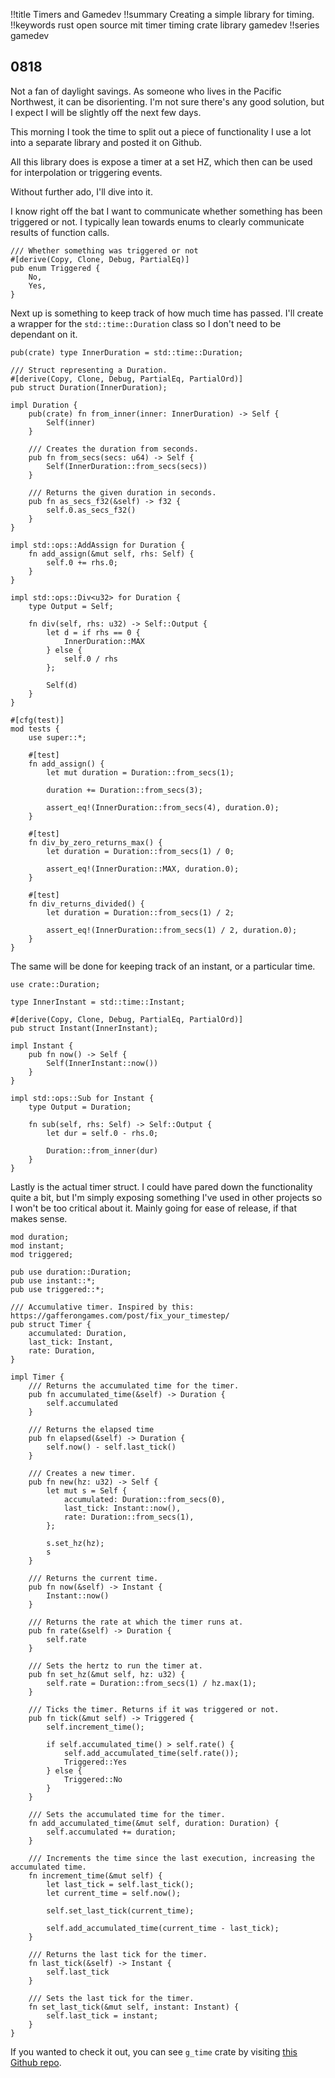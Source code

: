 !!title Timers and Gamedev
!!summary Creating a simple library for timing.
!!keywords rust open source mit timer timing crate library gamedev
!!series gamedev

## 0818

Not a fan of daylight savings. As someone who lives in the Pacific Northwest, it can be disorienting. I'm not sure there's any good solution, but I expect I will be slightly off the next few days.

This morning I took the time to split out a piece of functionality I use a lot into a separate library and posted it on Github.

All this library does is expose a timer at a set HZ, which then can be used for interpolation or triggering events.

Without further ado, I'll dive into it.

I know right off the bat I want to communicate whether something has been triggered or not. I typically lean towards enums to clearly communicate results of function calls.

```
/// Whether something was triggered or not
#[derive(Copy, Clone, Debug, PartialEq)]
pub enum Triggered {
    No,
    Yes,
}
```

Next up is something to keep track of how much time has passed. I'll create a wrapper for the `std::time::Duration` class so I don't need to be dependant on it.

```
pub(crate) type InnerDuration = std::time::Duration;

/// Struct representing a Duration.
#[derive(Copy, Clone, Debug, PartialEq, PartialOrd)]
pub struct Duration(InnerDuration);

impl Duration {
    pub(crate) fn from_inner(inner: InnerDuration) -> Self {
        Self(inner)
    }

    /// Creates the duration from seconds.
    pub fn from_secs(secs: u64) -> Self {
        Self(InnerDuration::from_secs(secs))
    }

    /// Returns the given duration in seconds.
    pub fn as_secs_f32(&self) -> f32 {
        self.0.as_secs_f32()
    }
}

impl std::ops::AddAssign for Duration {
    fn add_assign(&mut self, rhs: Self) {
        self.0 += rhs.0;
    }
}

impl std::ops::Div<u32> for Duration {
    type Output = Self;

    fn div(self, rhs: u32) -> Self::Output {
        let d = if rhs == 0 {
            InnerDuration::MAX
        } else {
            self.0 / rhs
        };

        Self(d)
    }
}

#[cfg(test)]
mod tests {
    use super::*;

    #[test]
    fn add_assign() {
        let mut duration = Duration::from_secs(1);

        duration += Duration::from_secs(3);

        assert_eq!(InnerDuration::from_secs(4), duration.0);
    }

    #[test]
    fn div_by_zero_returns_max() {
        let duration = Duration::from_secs(1) / 0;

        assert_eq!(InnerDuration::MAX, duration.0);
    }

    #[test]
    fn div_returns_divided() {
        let duration = Duration::from_secs(1) / 2;

        assert_eq!(InnerDuration::from_secs(1) / 2, duration.0);
    }
}
```

The same will be done for keeping track of an instant, or a particular time.

```
use crate::Duration;

type InnerInstant = std::time::Instant;

#[derive(Copy, Clone, Debug, PartialEq, PartialOrd)]
pub struct Instant(InnerInstant);

impl Instant {
    pub fn now() -> Self {
        Self(InnerInstant::now())
    }
}

impl std::ops::Sub for Instant {
    type Output = Duration;

    fn sub(self, rhs: Self) -> Self::Output {
        let dur = self.0 - rhs.0;

        Duration::from_inner(dur)
    }
}
```

Lastly is the actual timer struct. I could have pared down the functionality quite a bit, but I'm simply exposing something I've used in other projects so I won't be too critical about it. Mainly going for ease of release, if that makes sense.

```
mod duration;
mod instant;
mod triggered;

pub use duration::Duration;
pub use instant::*;
pub use triggered::*;

/// Accumulative timer. Inspired by this: https://gafferongames.com/post/fix_your_timestep/
pub struct Timer {
    accumulated: Duration,
    last_tick: Instant,
    rate: Duration,
}

impl Timer {
    /// Returns the accumulated time for the timer.
    pub fn accumulated_time(&self) -> Duration {
        self.accumulated
    }

    /// Returns the elapsed time
    pub fn elapsed(&self) -> Duration {
        self.now() - self.last_tick()
    }

    /// Creates a new timer.
    pub fn new(hz: u32) -> Self {
        let mut s = Self {
            accumulated: Duration::from_secs(0),
            last_tick: Instant::now(),
            rate: Duration::from_secs(1),
        };

        s.set_hz(hz);
        s
    }

    /// Returns the current time.
    pub fn now(&self) -> Instant {
        Instant::now()
    }

    /// Returns the rate at which the timer runs at.
    pub fn rate(&self) -> Duration {
        self.rate
    }

    /// Sets the hertz to run the timer at.
    pub fn set_hz(&mut self, hz: u32) {
        self.rate = Duration::from_secs(1) / hz.max(1);
    }

    /// Ticks the timer. Returns if it was triggered or not.
    pub fn tick(&mut self) -> Triggered {
        self.increment_time();

        if self.accumulated_time() > self.rate() {
            self.add_accumulated_time(self.rate());
            Triggered::Yes
        } else {
            Triggered::No
        }
    }

    /// Sets the accumulated time for the timer.
    fn add_accumulated_time(&mut self, duration: Duration) {
        self.accumulated += duration;
    }

    /// Increments the time since the last execution, increasing the accumulated time.
    fn increment_time(&mut self) {
        let last_tick = self.last_tick();
        let current_time = self.now();

        self.set_last_tick(current_time);

        self.add_accumulated_time(current_time - last_tick);
    }

    /// Returns the last tick for the timer.
    fn last_tick(&self) -> Instant {
        self.last_tick
    }

    /// Sets the last tick for the timer.
    fn set_last_tick(&mut self, instant: Instant) {
        self.last_tick = instant;
    }
}
```

If you wanted to check it out, you can see `g_time` crate by visiting [this Github repo](https://github.com/ericrobolson/g_time).